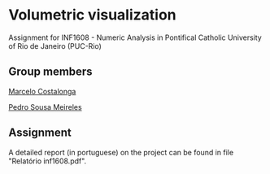 # Volumetric visualization

Assignment for INF1608 - Numeric Analysis in Pontifical Catholic University of Rio de Janeiro (PUC-Rio)

## Group members

[Marcelo Costalonga](https://github.com/costalonga)

[Pedro Sousa Meireles](https://github.com/psmeireles)

## Assignment

A detailed report (in portuguese) on the project can be found in file "Relatório inf1608.pdf".
